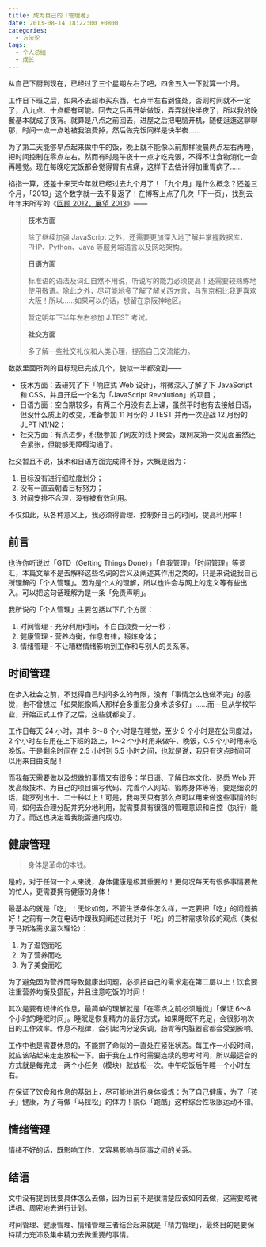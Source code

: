 ```yaml
---
title: 成为自己的「管理者」
date: 2013-08-14 18:22:00 +0800
categories:
  - 方法论
tags:
  - 个人总结
  - 成长
---
```

从自己下厨到现在，已经过了三个星期左右了吧，四舍五入一下就算一个月。

工作日下班之后，如果不去超市买东西，七点半左右到住处，否则时间就不一定了，八九点、十点都有可能。回去之后再开始做饭，弄弄就快半夜了，所以我的晚餐基本就成了夜宵。就算是八点之前回去，进屋之后把电脑开机，随便逛逛这聊聊那，时间一点一点地被我浪费掉，然后做完饭同样是快半夜……

为了第二天能够早点起来做中午的饭，晚上就不能像以前那样凌晨两点左右再睡，把时间控制在零点左右。然而有时是午夜十一点才吃完饭，不得不让食物消化一会再睡觉。现在每晚吃完饭都会觉得胃有点痛，这样下去估计得加重胃病了……

掐指一算，还差十来天今年就已经过去九个月了！「九个月」是什么概念？还差三个月，「2013」这个数字就一去不复返了！在博客上点了几次「下一页」，找到去年年末所写的《[回顾 2012，展望 2013](/posts/summary-of-2012/)》——

> <b>技术方面</b>
>
> 除了继续加强 JavaScript 之外，还需要更加深入地了解并掌握数据库，PHP、Python、Java 等服务端语言以及网站架构。
>
> <b>日语方面</b>
>
> 标准语的语法及词汇自然不用说，听说写的能力必须提高！还需要较熟练地使用敬语。除此之外，尽可能地多了解了解关西方言，与东京相比我更喜欢大阪！所以……如果可以的话，想留在京阪神地区。
>
> 暂定明年下半年左右参加 J.TEST 考试。
>
> <b>社交方面</b>
>
> 多了解一些社交礼仪和人类心理，提高自己交流能力。

数数里面所列的目标现已完成几个，貌似一半都没到——

* 技术方面：去研究了下「响应式 Web 设计」，稍微深入了解了下 JavaScript 和 CSS，并且开启一个名为「JavaScript Revolution」的项目；
* 日语方面：空白期较多，有两三个月没有去上课，虽然平时也有去接触日语，但没什么质上的改变，准备参加 11 月份的 J.TEST 并再一次迎战 12 月份的 JLPT N1/N2；
* 社交方面：有点进步，积极参加了网友的线下聚会，跟网友第一次见面虽然还会紧张，但能够无障碍沟通了。

社交暂且不说，技术和日语方面完成得不好，大概是因为：

1. 目标没有进行细粒度划分；
2. 没有一直去朝着目标努力；
3. 时间安排不合理，没有被有效利用。

不仅如此，从各种意义上，我必须得管理、控制好自己的时间，提高利用率！

## 前言

也许你听说过「GTD（Getting Things Done）」「自我管理」「时间管理」等词汇，本篇文章不是去解释这些名词的含义及阐述其作用之类的，只是来说说我自己所理解的「个人管理」。因为是个人的理解，所以也许会与网上的定义等有些出入。可以把这句话理解为是一条「免责声明」。

我所说的「个人管理」主要包括以下几个方面：

1. 时间管理 - 充分利用时间，不白白浪费一分一秒；
2. 健康管理 - 营养均衡，作息有律，锻炼身体；
3. 情绪管理 - 不让糟糕情绪影响到工作和与别人的关系等。

## 时间管理

在步入社会之前，不觉得自己时间多么的有限，没有「事情怎么也做不完」的感觉，也不曾想过「如果能像鸣人那样会多重影分身术该多好」……而一旦从学校毕业，开始正式工作了之后，这些就都变了。

工作日每天 24 小时，其中 6～8 个小时是在睡觉，至少 9 个小时是在公司度过，2 个小时左右用在上下班的路上，1～2 个小时用来做午、晚饭，0.5 个小时用来吃晚饭。于是剩余时间在 2.5 小时到 5.5 小时之间，也就是说，我只有这点时间可以用来自由支配！

而我每天需要做以及想做的事情又有很多：学日语、了解日本文化、熟悉 Web 开发高级技术、为自己的项目编写代码、完善个人网站、锻炼身体等等，要是细说的话，能罗列出十、二十种以上！可是，我每天只有那么点可以用来做这些事情的时间，如何去合理分配并充分地利用，就需要具有很强的管理意识和自控（执行）能力了。而这也决定着我能否通向成功。

## 健康管理

> 身体是革命的本钱。

是的，对于任何一个人来说，身体健康是极其重要的！更何况每天有很多事情要做的忙人，更需要拥有健康的身体！

最基本的就是「吃」！无论如何，不管生活条件怎么样，一定要把「吃」的问题搞好！之前有一次在电话中跟我妈阐述过我对于「吃」的三种需求阶段的观点（类似于马斯洛需求层次理论）：

1. 为了温饱而吃
2. 为了营养而吃
3. 为了美食而吃

为了避免因为营养而导致健康出问题，必须把自己的需求定在第二层以上！饮食要注重营养均衡及搭配，并且注意吃饭的时间！

其次是要有规律的作息，最简单的理解就是「在零点之前必须睡觉」「保证 6～8 个小时的睡眠时间」。睡眠是恢复精力的最好方式，如果睡眠不充足，会很影响次日的工作效率。作息不规律，会引起内分泌失调，肠胃等内脏器官都会受到影响。

工作中也是需要休息的，不能拼了命似的一直处在紧张状态。每工作一小段时间，就应该站起来走走放松一下。由于我在工作时需要连续的思考时间，所以最适合的方式就是每完成一两个小任务（模块）就放松一次。中午吃饭后午睡一个小时左右。

在保证了饮食和作息的基础上，尽可能地进行身体锻炼：为了自己健康，为了「孩子」健康，为了有做「马拉松」的体力！貌似「跑酷」这种综合性极限运动不错。

## 情绪管理

情绪不好的话，既影响工作，又容易影响与同事之间的关系。

## 结语

文中没有提到我要具体怎么去做，因为目前不是很清楚应该如何去做，这需要略微详细、周密地去进行计划。

时间管理、健康管理、情绪管理三者结合起来就是「精力管理」，最终目的是要保持精力充沛及集中精力去做重要的事情。

